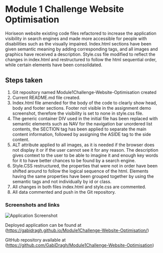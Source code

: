 # Module 1 Challenge Website Optimisation

Horiseon website existing code files refactored to increase the application visibility in search engines and made more accessible for people with disabilities such as the visually impaired. Index.html sections have been given semantic meaning by adding corresponding tags, and all images and graphics have received a description. Style.css file modified to reflect the changes in index.html and restructured to follow the html sequential order, while certain elements have been consolidated. 

## Steps taken

1. Git repository named Module1Challenge-Website-Optimisation created 
2. Current README.md file created.
3. Index.html file amended for the body of the code to clearly show head, body and footer sections. Footer not visible in the assignment demo screenshot, therefore the visibility is set to none in style.css file.
4. The generic container DIV used in the initial file has been replaced with semantic elements such as NAV for the navigation bar unordered list contents, the SECTION tag has been applied to separate the main content information, followed by assigning the ASIDE tag to the side content. 
5. ALT attribute applied to all images, as it is needed if the browser does not display it or if the user cannot see it for any reason. The description gives context to the user to be able to imagine it and enough key words for it to have better chances to be found by a search engine.
6. Style.CSS restructured, the properties that were not in order have been shifted around to follow the logical sequence of the html. Elements having the same properties have been grouped together by using the semantic tags and not individually by id or class. 
7. All changes in both files index.html and style.css are commented.
8. All data commented and push in the Git repository.


### Screenshots and links

![Application Screenshot](screencapture-gabidragh-github-io-Module1Challenge-Website-Optimisation-2023-12-03-02_01_56.png?raw=true "Application Screenshot")

Deployed application can be found at (https://gabidragh.github.io/Module1Challenge-Website-Optimisation/)

GItHub repository available at (https://github.com/GabiDragh/Module1Challenge-Website-Optimisation)